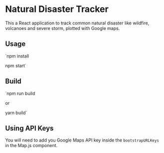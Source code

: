 # Natural Disaster Tracker

This a React application to track common natural disaster like wildfire, volcanoes and severe storm, plotted with Google maps.

## Usage

`npm install

npm start`

## Build

`npm run build

or

yarn build`

## Using API Keys

You will need to add you Google Maps API key inside the `bootstrapURLKeys` in the Map.js component.